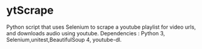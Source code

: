 # ytScrape
Python script that uses Selenium to scrape a youtube playlist for video urls, and downloads audio using youtube.  Dependencies : Python 3, Selenium,unitest,BeautifulSoup 4, youtube-dl.
